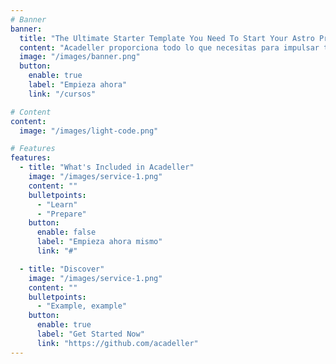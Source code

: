```yaml
---
# Banner
banner:
  title: "The Ultimate Starter Template You Need To Start Your Astro Project"
  content: "Acadeller proporciona todo lo que necesitas para impulsar tu carrera en el mundo del desarrollo de software."
  image: "/images/banner.png"
  button:
    enable: true
    label: "Empieza ahora"
    link: "/cursos"

# Content
content:
  image: "/images/light-code.png"

# Features
features:
  - title: "What's Included in Acadeller"
    image: "/images/service-1.png"
    content: ""
    bulletpoints:
      - "Learn"
      - "Prepare"
    button:
      enable: false
      label: "Empieza ahora mismo"
      link: "#"

  - title: "Discover"
    image: "/images/service-1.png"
    content: ""
    bulletpoints:
      - "Example, example"
    button:
      enable: true
      label: "Get Started Now"
      link: "https://github.com/acadeller"
---
```

